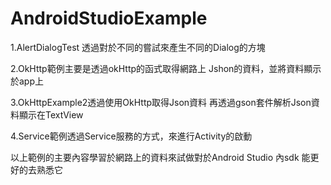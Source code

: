 # AndroidStudioExample
1.AlertDialogTest 透過對於不同的嘗試來產生不同的Dialog的方塊


2.OkHttp範例主要是透過okHttp的函式取得網路上
  Jshon的資料，並將資料顯示於app上

3.OkHttpExample2透過使用OkHttp取得Json資料
  再透過gson套件解析Json資料顯示在TextView

4.Service範例透過Service服務的方式，來進行Activity的啟動


以上範例的主要內容學習於網路上的資料來試做對於Android Studio 內sdk
能更好的去熟悉它
